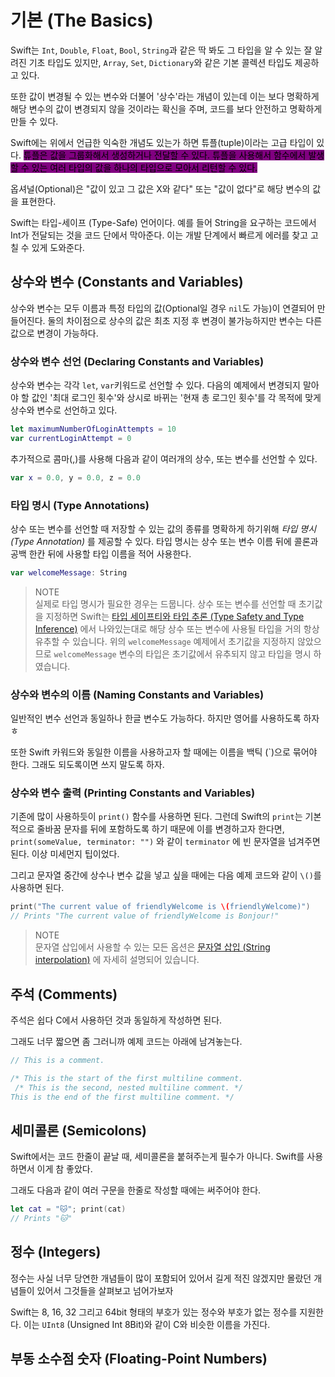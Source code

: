 # 기본 (The Basics)

Swift는 `Int`, `Double`, `Float`, `Bool`, `String`과 같은 딱 봐도 그 타입을 알 수 있는 잘 알려진 기초 타입도 있지만, `Array`, `Set`, `Dictionary`와 같은 기본 콜렉션 타입도 제공하고 있다.&#x20;

또한 값이 변경될 수 있는 변수와 더불어 '상수'라는 개념이 있는데 이는 보다 명확하게 해당 변수의 값이 변경되지 않을 것이라는 확신을 주며, 코드를 보다 안전하고 명확하게 만들 수 있다.&#x20;

Swift에는 위에서 언급한 익숙한 개념도 있는가 하면 튜플(tuple)이라는 고급 타입이 있다. <mark style="background-color:purple;">튜플은 값을 그룹화해서 생성하거나 전달할 수 있다. 튜플을 사용해서 함수에서 발생할 수 있는 여러 타입의 값을 하나의 타입으로 모아서 리턴할 수 있다.</mark>&#x20;

옵셔널(Optional)은 "값이 있고 그 값은 X와 같다" 또는 "값이 없다"로 해당 변수의 값을 표현한다.&#x20;

Swift는 타입-세이프 (Type-Safe) 언어이다. 예를 들어 String을 요구하는 코드에서 Int가 전달되는 것을 코드 단에서 막아준다. 이는 개발 단계에서 빠르게 에러를 찾고 고칠 수 있게 도와준다.&#x20;

## 상수와 변수 (Constants and Variables)

상수와 변수는 모두 이름과 특정 타입의 값(Optional일 경우 `nil`도 가능)이 연결되어 만들어진다. 둘의 차이점으로 상수의 값은 최초 지정 후 변경이 불가능하지만 변수는 다른 값으로 변경이 가능하다.&#x20;

### 상수와 변수 선언 (Declaring Constants and Variables)

상수와 변수는 각각 `let`, `var`키워드로  선언할 수 있다. 다음의 예제에서 변경되지 말아야 할 값인 '최대 로그인 횟수'와 상시로 바뀌는 '현재 총 로그인 횟수'를 각 목적에 맞게 상수와 변수로 선언하고 있다.&#x20;

```swift
let maximumNumberOfLoginAttempts = 10
var currentLoginAttempt = 0
```

추가적으로 콤마(,)를 사용해 다음과 같이 여러개의 상수, 또는 변수를 선언할 수 있다.&#x20;

```swift
var x = 0.0, y = 0.0, z = 0.0
```

### 타입 명시 (Type Annotations)

상수 또는 변수를 선언할 때 저장할 수 있는 값의 종류를 명확하게 하기위해 _타입 명시 (Type Annotation)_ 를 제공할 수 있다. 타입 명시는 상수 또는 변수 이름 뒤에 콜론과 공백 한칸 뒤에 사용할 타입 이름을 적어 사용한다.&#x20;

```swift
var welcomeMessage: String
```

> NOTE\
> 실제로 타입 명시가 필요한 경우는 드뭅니다. 상수 또는 변수를 선언할 때 초기값을 지정하면 Swift는 [타입 세이프티와 타입 추론 (Type Safety and Type Inference)](undefined.md#type-safety-and-type-inference) 에서 나와있는대로 해당 상수 또는 변수에 사용될 타입을 거의 항상 유추할 수 있습니다. 위의 `welcomeMessage` 예제에서 초기값을 지정하지 않았으므로 `welcomeMessage` 변수의 타입은 초기값에서 유추되지 않고 타입을 명시 하였습니다.

### 상수와 변수의 이름 (Naming Constants and Variables)

일반적인 변수 선언과 동일하나 한글 변수도 가능하다. 하지만 영어를 사용하도록 하자 ㅎ

또한 Swift 카워드와 동일한 이름을 사용하고자 할 때에는 이름을 백틱 (\`)으로 묶어야 한다. 그래도 되도록이면 쓰지 말도록 하자.&#x20;

### 상수와 변수 출력 (Printing Constants and Variables)

기존에 많이 사용하듯이 `print()` 함수를 사용하면 된다. 그런데 Swift의 `print`는 기본적으로 줄바꿈 문자를 뒤에 포함하도록 하기 때문에 이를 변경하고자 한다면, `print(someValue, terminator: "")` 와 같이 `terminator` 에 빈 문자열을 넘겨주면 된다. 이상 미세먼지 팁이었다.&#x20;

그리고 문자열 중간에 상수나 변수 값을 넣고 싶을 때에는 다음 예제 코드와 같이 `\()`를 사용하면 된다.&#x20;

```swift
print("The current value of friendlyWelcome is \(friendlyWelcome)")
// Prints "The current value of friendlyWelcome is Bonjour!"
```

> NOTE\
> 문자열 삽입에서 사용할 수 있는 모든 옵션은 [문자열 삽입 (String interpolation)](broken-reference) 에 자세히 설명되어 있습니다.

## 주석 (Comments)

주석은 쉽다 C에서 사용하던 것과 동일하게 작성하면 된다.&#x20;

그래도 너무 짧으면 좀 그러니까 예제 코드는 아래에 남겨놓는다.&#x20;

```swift
// This is a comment.

/* This is the start of the first multiline comment.
 /* This is the second, nested multiline comment. */
This is the end of the first multiline comment. */
```

## 세미콜론 (Semicolons)

Swift에서는 코드 한줄이 끝날 때, 세미콜론을 붙혀주는게 필수가 아니다. Swift를 사용하면서 이게 참 좋았다.&#x20;

그래도 다음과 같이 여러 구문을 한줄로 작성할 때에는 써주어야 한다.&#x20;

```swift
let cat = "🐱"; print(cat)
// Prints "🐱"
```

## 정수 (Integers)

정수는 사실 너무 당연한 개념들이 많이 포함되어 있어서 길게 적진 않겠지만 몰랐던 개념들이 있어서 그것들을 살펴보고 넘어가보자

Swift는 8, 16, 32 그리고 64bit 형태의 부호가 있는 정수와 부호가 없는 정수를 지원한다. 이는 `UInt8` (Unsigned Int 8Bit)와 같이 C와 비슷한 이름을 가진다.&#x20;

## 부동 소수점 숫자 (Floating-Point Numbers)











